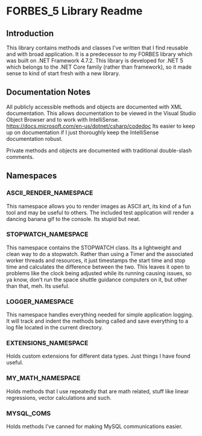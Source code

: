# FORBES_5 Library Readme

## Introduction

This library contains methods and classes I've written that I find reusable and with broad application. It is a predecessor to my FORBES library which was built on .NET Framework 4.7.2. This library is developed for .NET 5 which belongs to the .NET Core family (rather than framework), so it made sense to kind of start fresh with a new library.

## Documentation Notes

All publicly accessible methods and objects are documented with XML documentation. This allows documentation to be viewed in the Visual Studio Object Browser and to work with IntelliSense. https://docs.microsoft.com/en-us/dotnet/csharp/codedoc Its easier to keep up on documentation if I just thoroughly keep the IntelliSense documentation robust.

Private methods and objects are documented with traditional double-slash comments.

## Namespaces

### ASCII_RENDER_NAMESPACE

This namespace allows you to render images as ASCII art, its kind of a fun tool and may be useful to others. The included test application will render a dancing banana gif to the console. Its stupid but neat.

### STOPWATCH_NAMESPACE

This namespace contains the STOPWATCH class. Its a lightweight and clean way to do a stopwatch. Rather than using a Timer and the associated worker threads and resources, it just timestamps the start time and stop time and calculates the difference between the two. This leaves it open to problems like the clock being adjusted while its running causing issues, so ya know, don't run the space shuttle guidance computers on it, but other than that, meh. Its useful.

### LOGGER_NAMESPACE

This namespace handles everything needed for simple application logging. It will track and indent the methods being called and save everything to a log file located in the current directory.

### EXTENSIONS_NAMESPACE

Holds custom extensions for different data types. Just things I have found useful.

### MY_MATH_NAMESPACE

Holds methods that I use repeatedly that are math related, stuff like linear regressions, vector calculations and such.

### MYSQL_COMS

Holds methods I've canned for making MySQL communications easier.